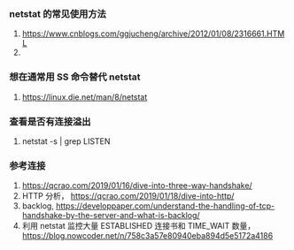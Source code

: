 ### netstat 的常见使用方法
1. https://www.cnblogs.com/ggjucheng/archive/2012/01/08/2316661.HTML 
2. 


### 想在通常用 SS 命令替代 netstat 
1. https://linux.die.net/man/8/netstat


### 查看是否有连接溢出
1. netstat -s | grep LISTEN



### 参考连接
1. https://qcrao.com/2019/01/16/dive-into-three-way-handshake/
2. HTTP 分析， https://qcrao.com/2019/01/18/dive-into-http/
3. backlog, https://developpaper.com/understand-the-handling-of-tcp-handshake-by-the-server-and-what-is-backlog/
4. 利用 netstat 监控大量 ESTABLISHED 连接书和 TIME_WAIT 数量， https://blog.nowcoder.net/n/758c3a57e80940eba894d5e5172a4186